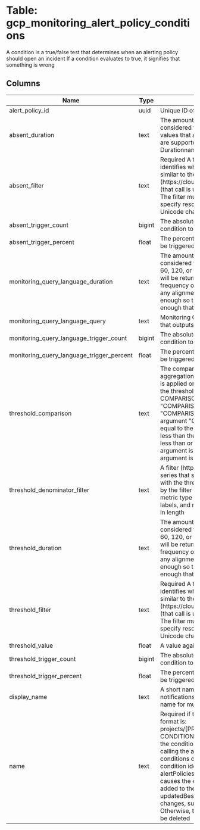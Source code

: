 
# Table: gcp_monitoring_alert_policy_conditions
A condition is a true/false test that determines when an alerting policy should open an incident If a condition evaluates to true, it signifies that something is wrong
## Columns
| Name        | Type           | Description  |
| ------------- | ------------- | -----  |
|alert_policy_id|uuid|Unique ID of gcp_monitoring_alert_policies table (FK)|
|absent_duration|text|The amount of time that a time series must fail to report new data to be considered failing The minimum value of this field is 120 seconds Larger values that are a multiple of a minute--for example, 240 or 300 seconds--are supported If an invalid value is given, an error will be returned The Durationnanos field is ignored|
|absent_filter|text|Required A filter (https://cloudgooglecom/monitoring/api/v3/filters) that identifies which time series should be compared with the thresholdThe filter is similar to the one that is specified in the ListTimeSeries request (https://cloudgooglecom/monitoring/api/ref_v3/rest/v3/projectstimeSeries/list) (that call is useful to verify the time series that will be retrieved / processed) The filter must specify the metric type and the resource type Optionally, it can specify resource labels and metric labels This field must not exceed 2048 Unicode characters in length|
|absent_trigger_count|bigint|The absolute number of time series that must fail the predicate for the condition to be triggered|
|absent_trigger_percent|float|The percentage of time series that must fail the predicate for the condition to be triggered|
|monitoring_query_language_duration|text|The amount of time that a time series must violate the threshold to be considered failing Currently, only values that are a multiple of a minute--eg, 0, 60, 120, or 300 seconds--are supported If an invalid value is given, an error will be returned When choosing a duration, it is useful to keep in mind the frequency of the underlying time series data (which may also be affected by any alignments specified in the aggregations field); a good duration is long enough so that a single outlier does not generate spurious alerts, but short enough that unhealthy states are detected and alerted on quickly|
|monitoring_query_language_query|text|Monitoring Query Language (https://cloudgooglecom/monitoring/mql) query that outputs a boolean stream|
|monitoring_query_language_trigger_count|bigint|The absolute number of time series that must fail the predicate for the condition to be triggered|
|monitoring_query_language_trigger_percent|float|The percentage of time series that must fail the predicate for the condition to be triggered|
|threshold_comparison|text|The comparison to apply between the time series (indicated by filter and aggregation) and the threshold (indicated by threshold_value) The comparison is applied on each time series, with the time series on the left-hand side and the threshold on the right-hand sideOnly COMPARISON_LT and COMPARISON_GT are supported currently  Possible values:   "COMPARISON_UNSPECIFIED" - No ordering relationship is specified   "COMPARISON_GT" - True if the left argument is greater than the right argument   "COMPARISON_GE" - True if the left argument is greater than or equal to the right argument   "COMPARISON_LT" - True if the left argument is less than the right argument   "COMPARISON_LE" - True if the left argument is less than or equal to the right argument   "COMPARISON_EQ" - True if the left argument is equal to the right argument   "COMPARISON_NE" - True if the left argument is not equal to the right argument|
|threshold_denominator_filter|text|A filter (https://cloudgooglecom/monitoring/api/v3/filters) that identifies a time series that should be used as the denominator of a ratio that will be compared with the threshold If a denominator_filter is specified, the time series specified by the filter field will be used as the numeratorThe filter must specify the metric type and optionally may contain restrictions on resource type, resource labels, and metric labels This field may not exceed 2048 Unicode characters in length|
|threshold_duration|text|The amount of time that a time series must violate the threshold to be considered failing Currently, only values that are a multiple of a minute--eg, 0, 60, 120, or 300 seconds--are supported If an invalid value is given, an error will be returned When choosing a duration, it is useful to keep in mind the frequency of the underlying time series data (which may also be affected by any alignments specified in the aggregations field); a good duration is long enough so that a single outlier does not generate spurious alerts, but short enough that unhealthy states are detected and alerted on quickly|
|threshold_filter|text|Required A filter (https://cloudgooglecom/monitoring/api/v3/filters) that identifies which time series should be compared with the thresholdThe filter is similar to the one that is specified in the ListTimeSeries request (https://cloudgooglecom/monitoring/api/ref_v3/rest/v3/projectstimeSeries/list) (that call is useful to verify the time series that will be retrieved / processed) The filter must specify the metric type and the resource type Optionally, it can specify resource labels and metric labels This field must not exceed 2048 Unicode characters in length|
|threshold_value|float|A value against which to compare the time series|
|threshold_trigger_count|bigint|The absolute number of time series that must fail the predicate for the condition to be triggered|
|threshold_trigger_percent|float|The percentage of time series that must fail the predicate for the condition to be triggered|
|display_name|text|A short name or phrase used to identify the condition in dashboards, notifications, and incidents To avoid confusion, don't use the same display name for multiple conditions in the same policy|
|name|text|Required if the condition exists The unique resource name for this condition Its format is: projects/[PROJECT_ID_OR_NUMBER]/alertPolicies/[POLICY_ID]/conditions/[ CONDITION_ID] [CONDITION_ID] is assigned by Stackdriver Monitoring when the condition is created as part of a new or updated alerting policyWhen calling the alertPoliciescreate method, do not include the name field in the conditions of the requested alerting policy Stackdriver Monitoring creates the condition identifiers and includes them in the new policyWhen calling the alertPoliciesupdate method to update a policy, including a condition name causes the existing condition to be updated Conditions without names are added to the updated policy Existing conditions are deleted if they are not updatedBest practice is to preserve [CONDITION_ID] if you make only small changes, such as those to condition thresholds, durations, or trigger values Otherwise, treat the change as a new condition and let the existing condition be deleted|
